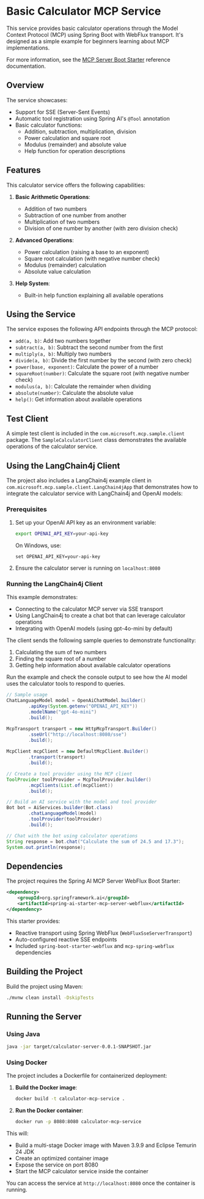 # Basic Calculator MCP Service

This service provides basic calculator operations through the Model Context Protocol (MCP) using Spring Boot with WebFlux transport. It's designed as a simple example for beginners learning about MCP implementations.

For more information, see the [MCP Server Boot Starter](https://docs.spring.io/spring-ai/reference/api/mcp/mcp-server-boot-starter-docs.html) reference documentation.

## Overview

The service showcases:
- Support for SSE (Server-Sent Events)
- Automatic tool registration using Spring AI's `@Tool` annotation
- Basic calculator functions:
  - Addition, subtraction, multiplication, division
  - Power calculation and square root
  - Modulus (remainder) and absolute value
  - Help function for operation descriptions

## Features

This calculator service offers the following capabilities:

1. **Basic Arithmetic Operations**:
   - Addition of two numbers
   - Subtraction of one number from another
   - Multiplication of two numbers
   - Division of one number by another (with zero division check)

2. **Advanced Operations**:
   - Power calculation (raising a base to an exponent)
   - Square root calculation (with negative number check)
   - Modulus (remainder) calculation
   - Absolute value calculation

3. **Help System**:
   - Built-in help function explaining all available operations

## Using the Service

The service exposes the following API endpoints through the MCP protocol:

- `add(a, b)`: Add two numbers together
- `subtract(a, b)`: Subtract the second number from the first
- `multiply(a, b)`: Multiply two numbers
- `divide(a, b)`: Divide the first number by the second (with zero check)
- `power(base, exponent)`: Calculate the power of a number
- `squareRoot(number)`: Calculate the square root (with negative number check)
- `modulus(a, b)`: Calculate the remainder when dividing
- `absolute(number)`: Calculate the absolute value
- `help()`: Get information about available operations

## Test Client

A simple test client is included in the `com.microsoft.mcp.sample.client` package. The `SampleCalculatorClient` class demonstrates the available operations of the calculator service.

## Using the LangChain4j Client

The project also includes a LangChain4j example client in `com.microsoft.mcp.sample.client.LangChain4jApp` that demonstrates how to integrate the calculator service with LangChain4j and OpenAI models:

### Prerequisites

1. Set up your OpenAI API key as an environment variable:
   ```bash
   export OPENAI_API_KEY=your-api-key
   ```
   On Windows, use:
   ```
   set OPENAI_API_KEY=your-api-key
   ```

2. Ensure the calculator server is running on `localhost:8080`

### Running the LangChain4j Client

This example demonstrates:
- Connecting to the calculator MCP server via SSE transport
- Using LangChain4j to create a chat bot that can leverage calculator operations
- Integrating with OpenAI models (using gpt-4o-mini by default)

The client sends the following sample queries to demonstrate functionality:
1. Calculating the sum of two numbers
2. Finding the square root of a number
3. Getting help information about available calculator operations

Run the example and check the console output to see how the AI model uses the calculator tools to respond to queries.

```java
// Sample usage
ChatLanguageModel model = OpenAiChatModel.builder()
        .apiKey(System.getenv("OPENAI_API_KEY"))
        .modelName("gpt-4o-mini")
        .build();

McpTransport transport = new HttpMcpTransport.Builder()
        .sseUrl("http://localhost:8080/sse")
        .build();
        
McpClient mcpClient = new DefaultMcpClient.Builder()
        .transport(transport)
        .build();

// Create a tool provider using the MCP client
ToolProvider toolProvider = McpToolProvider.builder()
        .mcpClients(List.of(mcpClient))
        .build();

// Build an AI service with the model and tool provider
Bot bot = AiServices.builder(Bot.class)
        .chatLanguageModel(model)
        .toolProvider(toolProvider)
        .build();

// Chat with the bot using calculator operations
String response = bot.chat("Calculate the sum of 24.5 and 17.3");
System.out.println(response);
```

## Dependencies

The project requires the Spring AI MCP Server WebFlux Boot Starter:

```xml
<dependency>
    <groupId>org.springframework.ai</groupId>
    <artifactId>spring-ai-starter-mcp-server-webflux</artifactId>
</dependency>
```

This starter provides:
- Reactive transport using Spring WebFlux (`WebFluxSseServerTransport`)
- Auto-configured reactive SSE endpoints
- Included `spring-boot-starter-webflux` and `mcp-spring-webflux` dependencies

## Building the Project

Build the project using Maven:
```bash
./mvnw clean install -DskipTests
```

## Running the Server

### Using Java

```bash
java -jar target/calculator-server-0.0.1-SNAPSHOT.jar
```

### Using Docker

The project includes a Dockerfile for containerized deployment:

1. **Build the Docker image**:
   ```bash
   docker build -t calculator-mcp-service .
   ```

2. **Run the Docker container**:
   ```bash
   docker run -p 8080:8080 calculator-mcp-service
   ```

This will:
- Build a multi-stage Docker image with Maven 3.9.9 and Eclipse Temurin 24 JDK
- Create an optimized container image
- Expose the service on port 8080
- Start the MCP calculator service inside the container

You can access the service at `http://localhost:8080` once the container is running.

